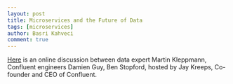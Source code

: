 ```yaml
---
layout: post
title: Microservices and the Future of Data
tags: [microservices]
author: Basri Kahveci
comment: true
---
```


[Here](https://www.confluent.io/online-talk/microservices-and-the-future-of-data/) is an online discussion between data expert Martin Kleppmann, Confluent engineers Damien Guy, Ben Stopford, hosted by Jay Kreeps, Co-founder and CEO of Confluent.
